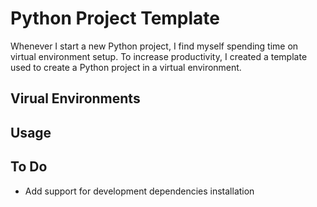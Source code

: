 # Python Project Template

Whenever I start a new Python project, I find myself spending time on virtual environment setup.
To increase productivity, I created a template used to create a Python project in a virtual environment.

## Virual Environments


## Usage



## To Do

- Add support for development dependencies installation
